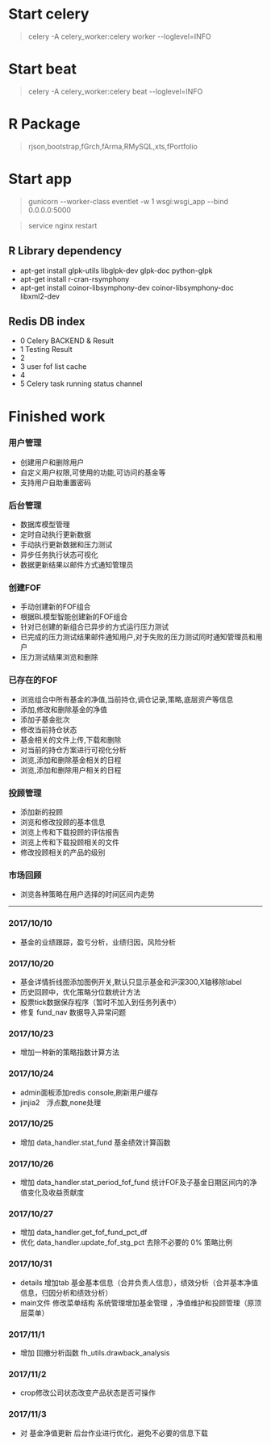# Start celery
> celery -A celery_worker:celery  worker --loglevel=INFO 

# Start beat  
> celery -A celery_worker:celery beat --loglevel=INFO 

# R Package
> rjson,bootstrap,fGrch,fArma,RMySQL,xts,fPortfolio

# Start app 
> gunicorn --worker-class eventlet -w 1 wsgi:wsgi_app --bind 0.0.0.0:5000

> service nginx restart

## R Library dependency
* apt-get install glpk-utils libglpk-dev glpk-doc python-glpk 
* apt-get install r-cran-rsymphony
* apt-get install coinor-libsymphony-dev coinor-libsymphony-doc libxml2-dev



## Redis DB index 
* 0 Celery BACKEND & Result 
* 1 Testing Result 
* 2 
* 3 user fof list cache 
* 4  
* 5 Celery task running status channel

# Finished work
### 用户管理
* 创建用户和删除用户
* 自定义用户权限,可使用的功能,可访问的基金等
* 支持用户自助重置密码

### 后台管理
*  数据库模型管理
*  定时自动执行更新数据
*  手动执行更新数据和压力测试
*  异步任务执行状态可视化
*  数据更新结果以邮件方式通知管理员

### 创建FOF
*  手动创建新的FOF组合
*  根据BL模型智能创建新的FOF组合
*  针对已创建的新组合已异步的方式运行压力测试
*  已完成的压力测试结果邮件通知用户,对于失败的压力测试同时通知管理员和用户
*  压力测试结果浏览和删除

### 已存在的FOF
* 浏览组合中所有基金的净值,当前持仓,调仓记录,策略,底层资产等信息
* 添加,修改和删除基金的净值
* 添加子基金批次
* 修改当前持仓状态
* 基金相关的文件上传,下载和删除
* 对当前的持仓方案进行可视化分析
* 浏览,添加和删除基金相关的日程
* 浏览,添加和删除用户相关的日程

### 投顾管理
* 添加新的投顾
* 浏览和修改投顾的基本信息
* 浏览上传和下载投顾的评估报告
* 浏览上传和下载投顾相关的文件
* 修改投顾相关的产品的级别

### 市场回顾
* 浏览各种策略在用户选择的时间区间内走势

----

### 2017/10/10
* 基金的业绩跟踪，盈亏分析，业绩归因，风险分析
### 2017/10/20
* 基金详情折线图添加图例开关,默认只显示基金和沪深300,X轴移除label
* 历史回顾中，优化策略分位数统计方法
* 股票tick数据保存程序（暂时不加入到任务列表中）
* 修复 fund_nav 数据导入异常问题

### 2017/10/23
* 增加一种新的策略指数计算方法

### 2017/10/24
* admin面板添加redis console,刷新用户缓存
* jinjia2　浮点数,none处理

### 2017/10/25
* 增加 data_handler.stat_fund 基金绩效计算函数

### 2017/10/26
* 增加 data_handler.stat_period_fof_fund 统计FOF及子基金日期区间内的净值变化及收益贡献度

### 2017/10/27
* 增加 data_handler.get_fof_fund_pct_df 
* 优化 data_handler.update_fof_stg_pct 去除不必要的 0% 策略比例

### 2017/10/31
* details 增加tab 基金基本信息（合并负责人信息），绩效分析（合并基本净值信息，归因分析和绩效分析）
* main文件 修改菜单结构 系统管理增加基金管理 ，净值维护和投顾管理（原顶层菜单）

### 2017/11/1
* 增加 回撤分析函数 fh_utils.drawback_analysis

### 2017/11/2
* crop修改公司状态改变产品状态是否可操作

### 2017/11/3
* 对 基金净值更新 后台作业进行优化，避免不必要的信息下载
